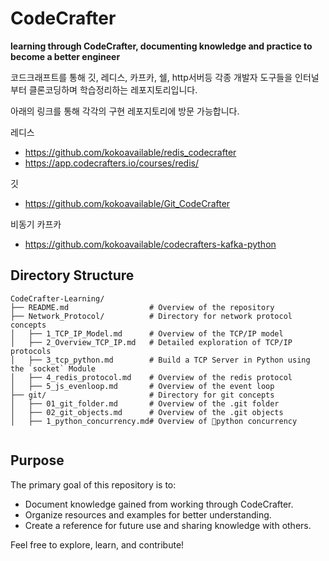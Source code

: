 # CodeCrafter

**learning through CodeCrafter, documenting knowledge and practice to become a better engineer**

코드크래프트를 통해 깃, 레디스, 카프카, 쉘, http서버등 각종 개발자 도구들을 인터널 부터 클론코딩하며 학습정리하는 레포지토리입니다.

아래의 링크를 통해 각각의 구현 레포지토리에 방문 가능합니다.

레디스
- https://github.com/kokoavailable/redis_codecrafter
- https://app.codecrafters.io/courses/redis/

깃
- https://github.com/kokoavailable/Git_CodeCrafter

비동기 카프카
- https://github.com/kokoavailable/codecrafters-kafka-python

## Directory Structure
```plaintext
CodeCrafter-Learning/
├── README.md                  # Overview of the repository
├── Network_Protocol/          # Directory for network protocol concepts
│   ├── 1_TCP_IP_Model.md      # Overview of the TCP/IP model
│   ├── 2_Overview_TCP_IP.md   # Detailed exploration of TCP/IP protocols
│   ├── 3_tcp_python.md        # Build a TCP Server in Python using the `socket` Module
│   ├── 4_redis_protocol.md    # Overview of the redis protocol
│   ├── 5_js_evenloop.md       # Overview of the event loop
├── git/                       # Directory for git concepts
│   ├── 01_git_folder.md       # Overview of the .git folder
│   ├── 02_git_objects.md      # Overview of the .git objects
│   ├── 1_python_concurrency.md# Overview of python concurrency


```

## Purpose
The primary goal of this repository is to:
- Document knowledge gained from working through CodeCrafter.
- Organize resources and examples for better understanding.
- Create a reference for future use and sharing knowledge with others.

Feel free to explore, learn, and contribute!
